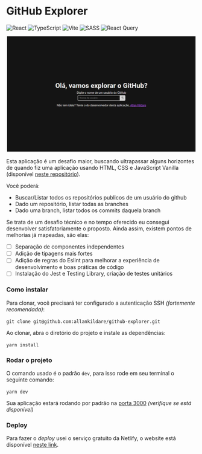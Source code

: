 # GitHub Explorer

![React](https://img.shields.io/badge/react-%2320232a.svg?style=for-the-badge&logo=react&logoColor=%2361DAFB)
![TypeScript](https://img.shields.io/badge/typescript-%23007ACC.svg?style=for-the-badge&logo=typescript&logoColor=white)
![Vite](https://img.shields.io/badge/vite-%23646CFF.svg?style=for-the-badge&logo=vite&logoColor=white)
![SASS](https://img.shields.io/badge/SASS-hotpink.svg?style=for-the-badge&logo=SASS&logoColor=white)
![React Query](https://img.shields.io/badge/-React%20Query-FF4154?style=for-the-badge&logo=react%20query&logoColor=white)

<div align="center">
    <img src="./src/ui/assets/images/print_github_explorer.png" alt="Captura de tela que mostra a página inicial da aplicação, com um texto introdutório e um campo para busca de informações de um usuário do GitHub qualquer" width="500px" />
</div>

Esta aplicação é um desafio maior, buscando ultrapassar alguns horizontes de quando fiz uma aplicação usando HTML, CSS e JavaScript Vanilla (disponível [neste repositório](https://github.com/allankildare/github-api)).

Você poderá:
- Buscar/Listar todos os repositórios publicos de um usuário do github
- Dado um repositório, listar todas as branches
- Dado uma branch, listar todos os commits daquela branch

Se trata de um desafio técnico e no tempo oferecido eu consegui desenvolver satisfatoriamente o proposto. Ainda assim, existem pontos de melhorias já mapeadas, são elas:
- [ ] Separação de componentes independentes
- [ ] Adição de tipagens mais fortes
- [ ] Adição de regras do Eslint para melhorar a experiência de desenvolvimento e boas práticas de código
- [ ] Instalação do Jest e Testing Library, criação de testes unitários

### Como instalar
Para clonar, você precisará ter configurado a autenticação SSH _(fortemente recomendada)_:

`git clone git@github.com:allankildare/github-explorer.git`

Ao clonar, abra o diretório do projeto e instale as dependências:

`yarn install`

### Rodar o projeto
O comando usado é o padrão `dev`, para isso rode em seu terminal o seguinte comando:

`yarn dev`

Sua aplicação estará rodando por padrão na [porta 3000](http://localhost:3000) _(verifique se está disponível)_

### Deploy
Para fazer o _deploy_ usei o serviço gratuito da Netlify, o website está disponível [neste link](https://github-explorer-allankildare.netlify.app/).